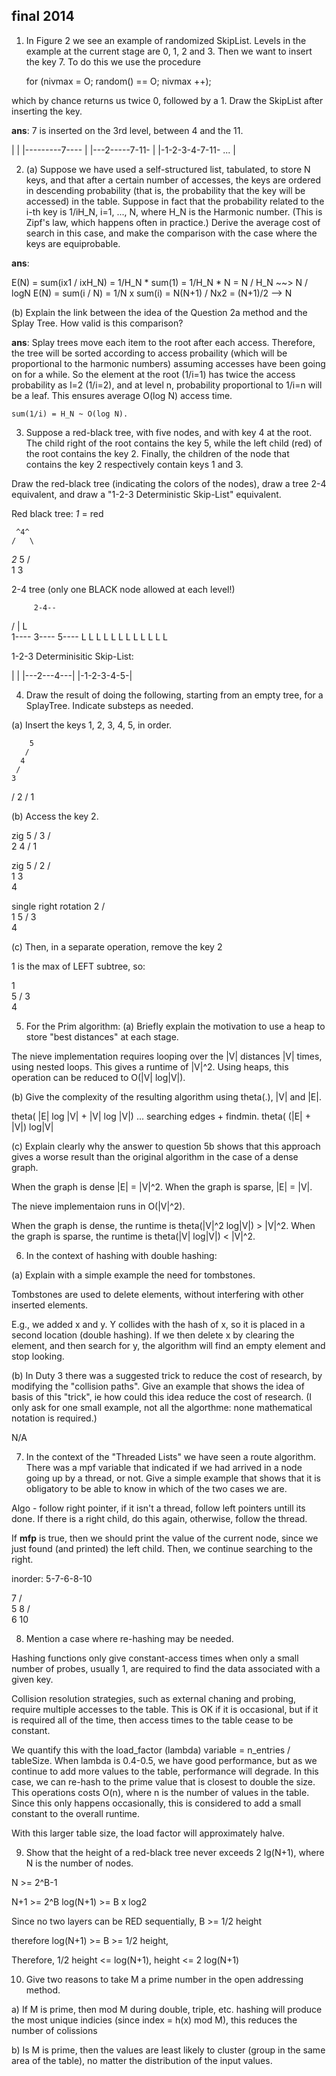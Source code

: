 final 2014
----------

1. In Figure 2 we see an example of randomized SkipList. Levels in the example
at the current stage are 0, 1, 2 and 3. Then we want to insert the key 7. To do
this we use the procedure

    for (nivmax = O; random() == O; nivmax ++);

which by chance returns us twice 0, followed by a 1. Draw the SkipList after
inserting the key.

**ans**: 7 is inserted on the 3rd level, between 4 and the 11.


|                   |
|---------7----     |
|---2-----7-11-     |
|-1-2-3-4-7-11- ... |


2. (a) Suppose we have used a self-structured list, tabulated,
to store N keys, and that after a certain number of accesses, the keys are
ordered in descending probability (that is, the probability that the key will
be accessed) in the table. Suppose in fact that the probability related to the
i-th key is 1/iH_N, i=1, ..., N, where H_N is the Harmonic number. (This is
Zipf's law, which happens often in practice.) Derive the average cost of
search in this case, and make the comparison with the case where the keys
are equiprobable.

**ans**:

E(N) = sum(ix1 / ixH_N) = 1/H_N * sum(1) = 1/H_N * N = N / H_N ~~> N / logN
E(N) = sum(i / N) = 1/N x sum(i) = N(N+1) / Nx2 = (N+1)/2      --> N

(b) Explain the link between the idea of the Question 2a method and the Splay
Tree. How valid is this comparison?

**ans**: Splay trees move each item to the root after each access. Therefore,
the tree will be sorted according to access probaility (which will be
proportional to the harmonic numbers) assuming accesses have been going on for a
while. So the element at the root (1/i=1) has twice the access probability as
l=2 (1/i=2), and at level n, probability proportional to 1/i=n will be a leaf.
This ensures average O(log N) access time.

    sum(1/i) = H_N ~ O(log N).

3. Suppose a red-black tree, with five nodes, and with key 4 at the root. The
child right of the root contains the key 5, while the left child (red) of the
root contains the key 2. Finally, the children of the node that contains the
key 2 respectively contain keys 1 and 3.

Draw the red-black tree (indicating the colors of the nodes), draw a tree 2-4
equivalent, and draw a "1-2-3 Deterministic Skip-List" equivalent.


Red black tree: *1* = red

     ^4^
    /   \
  *2*     5
  / \
1    3

2-4 tree (only one BLACK node allowed at each level!)

         2-4--
   /     | L      \
 1----   3----     5----
L L L L  L L L L  L L L L

1-2-3 Determinisitic Skip-List:

|           |
|---2---4---|
|-1-2-3-4-5-|

4. Draw the result of doing the following, starting from an empty tree, for a
SplayTree. Indicate substeps as needed.

(a) Insert the keys 1, 2, 3, 4, 5, in order.

        5
       /
      4
     /
    3
   /
  2
 /
1

(b) Access the key 2.

zig
      5
     /
    3
   / \
  2   4
 /
1

zig
    5
   /
  2
 / \
1   3
     \
      4

single right rotation
  2
 / \
1   5
   /
  3
   \
    4

(c) Then, in a separate operation, remove the key 2

1 is the max of LEFT subtree, so:

  1
   \
    5
   /
  3
   \
    4

5. For the Prim algorithm:
(a) Briefly explain the motivation to use a heap to store "best distances"
at each stage.

The nieve implementation requires looping over the |V| distances |V| times,
using nested loops. This gives a runtime of |V|^2. Using heaps, this operation
can be reduced to O(|V| log|V|).

(b) Give the complexity of the resulting algorithm using theta(.), |V| and |E|.

theta(  |E| log |V|  +  |V| log |V|) ... searching edges + findmin.
theta( (|E| + |V|) log|V|

(c) Explain clearly why the answer to question 5b shows that this approach
gives a worse result than the original algorithm in the case of a dense graph.

When the graph is dense |E| = |V|^2. When the graph is sparse, |E| = |V|.

The nieve implementaion runs in O(|V|^2).

When the graph is dense, the runtime is theta(|V|^2 log|V|) > |V|^2.
When the graph is sparse, the runtime is theta(|V| log|V|) < |V|^2.

6. In the context of hashing with double hashing:

(a) Explain with a simple example the need for tombstones.

Tombstones are used to delete elements, without interfering with other inserted
elements.

E.g., we added x and y. Y collides with the hash of x, so it is placed in a
second location (double hashing). If we then delete x by clearing the element,
and then search for y, the algorithm will find an empty element and stop
looking.

(b) In Duty 3 there was a suggested trick to reduce the cost of research,
by modifying the "collision paths". Give an example that shows the idea of
basis of this "trick", ie how could this idea reduce the cost of
research. (I only ask for one small example, not all the algorthme: none
mathematical notation is required.)

N/A

7. In the context of the "Threaded Lists" we have seen a route algorithm.
There was a mpf variable that indicated if we had arrived in a node going up by
a thread, or not. Give a simple example that shows that it is obligatory to be
able to know in which of the two cases we are.

Algo - follow right pointer, if it isn't a thread, follow left pointers untill
its done. If there is a right child, do this again, otherwise, follow the
thread.

If **mfp** is true, then we should print the value of the current node, since we
just found (and printed) the left child. Then, we continue searching to the
right.

inorder: 5-7-6-8-10

  7
 / \
5   8
   / \
  6   10


8. Mention a case where re-hashing may be needed.

Hashing functions only give constant-access times when only a small number of
probes, usually 1, are required to find the data associated with a given key.

Collision resolution strategies, such as external chaning and probing, require
multiple accesses to the table. This is OK if it is occasional, but if it is
required all of the time, then access times to the table cease to be constant.

We quantify this with the load_factor (lambda) variable = n_entries / tableSize.
When lambda is 0.4-0.5, we have good performance, but as we continue to add more
values to the table, performance will degrade. In this case, we can re-hash
to the prime value that is closest to double the size. This operations costs
O(n), where n is the number of values in the table. Since this only happens
occasionally, this is considered to add a small constant to the overall runtime.

With this larger table size, the load factor will approximately halve.


9. Show that the height of a red-black tree never exceeds 2 lg(N+1), where N
is the number of nodes.

N >= 2^B-1

N+1 >= 2^B
log(N+1) >= B x log2

Since no two layers can be RED sequentially, B >= 1/2 height

therefore log(N+1) >= B >= 1/2 height,

Therefore, 1/2 height <= log(N+1), height <= 2 log(N+1)


10. Give two reasons to take M a prime number in the open addressing method.

a) If M is prime, then mod M during double, triple, etc. hashing will produce the
most unique indicies (since index = h(x) mod M), this reduces the number of
colissions

b) Is M is prime, then the values are least likely to cluster (group in the
same area of the table), no matter the distribution of the input values.

